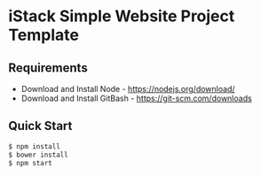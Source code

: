 # iStack Simple Website Project Template

## Requirements

- Download and Install Node - https://nodejs.org/download/
- Download and Install GitBash - https://git-scm.com/downloads

## Quick Start
 
```bash
$ npm install
$ bower install
$ npm start
```

